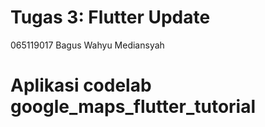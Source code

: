 # Tugas 3: Flutter Update
065119017 Bagus Wahyu Mediansyah
# Aplikasi codelab google_maps_flutter_tutorial

